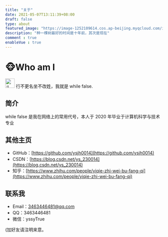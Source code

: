 ```yaml
---
title: "关于"
date: 2021-05-07T13:11:39+08:00
draft: false
type: about
featured_image: "https://image-1252109614.cos.ap-beijing.myqcloud.com/img/20210507131216.png"
description: "种一棵树最好的时间是十年前，其次是现在"
comment : true
enableVue : true
---
```



# 🐵Who am I

<img src="https://photo.16pic.com/00/28/26/16pic_2826640_b.jpg"  width="30px" height="30px"  alt="头像"/>
行不更名坐不改姓，我就是 while false.


## 简介
while false 是我在网络上的常用代号，本人于 2020 年毕业于计算机科学与技术专业


## 其他主页

- GitHub：[https://github.com/ysjh0014](https://github.com/ysjh0014)
- CSDN：[https://blog.csdn.net/ys_230014](https://blog.csdn.net/ys_230014)
- 知乎：[https://www.zhihu.com/people/yiqie-zhi-wei-bu-fang-qi](https://www.zhihu.com/people/yiqie-zhi-wei-bu-fang-qi)


## 联系我

- Email：3463446481@qq.com
- QQ：3463446481
- 微信：yssyTrue

(加好友请注明来意。

